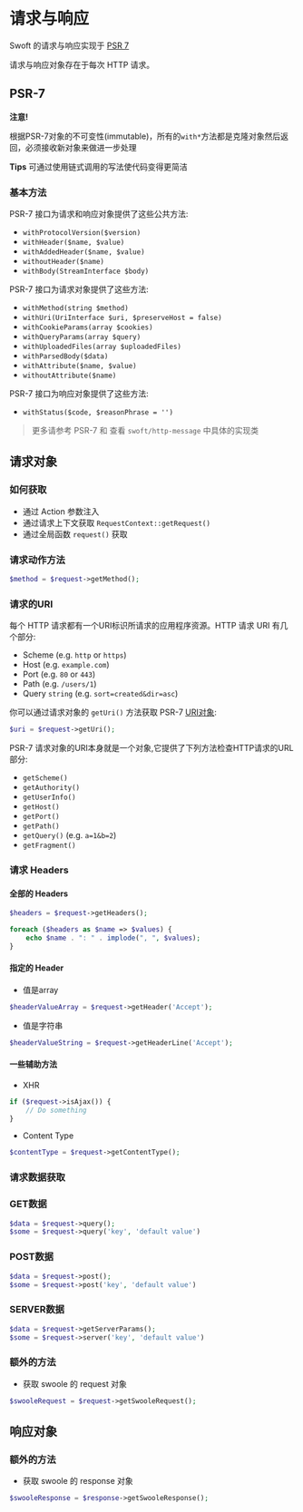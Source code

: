 # 请求与响应

Swoft 的请求与响应实现于 [PSR 7](https://github.com/php-fig/http-message)

请求与响应对象存在于每次 HTTP 请求。

## PSR-7

<div class="alert alert-warning alert-dismissible" role="alert">
  <strong>注意!</strong> 
  <p>根据PSR-7对象的不可变性(immutable)，所有的<code>with*</code>方法都是克隆对象然后返回，必须接收新对象来做进一步处理</p>
</div>

<div class="alert alert-info" role="alert">
   <strong>Tips</strong> 可通过使用链式调用的写法使代码变得更简洁
</div>

### 基本方法

PSR-7 接口为请求和响应对象提供了这些公共方法:

- `withProtocolVersion($version)`
- `withHeader($name, $value)`
- `withAddedHeader($name, $value)`
- `withoutHeader($name)`
- `withBody(StreamInterface $body)`

PSR-7 接口为请求对象提供了这些方法:

- `withMethod(string $method)`
- `withUri(UriInterface $uri, $preserveHost = false)`
- `withCookieParams(array $cookies)`
- `withQueryParams(array $query)`
- `withUploadedFiles(array $uploadedFiles)`
- `withParsedBody($data)`
- `withAttribute($name, $value)`
- `withoutAttribute($name)`

PSR-7 接口为响应对象提供了这些方法:

- `withStatus($code, $reasonPhrase = '')`

> 更多请参考 PSR-7 和 查看 `swoft/http-message` 中具体的实现类

## 请求对象

### 如何获取

- 通过 Action 参数注入
- 通过请求上下文获取 `RequestContext::getRequest()`
- 通过全局函数 `request()` 获取

### 请求动作方法

```php
$method = $request->getMethod();
```

### 请求的URI

每个 HTTP 请求都有一个URI标识所请求的应用程序资源。HTTP 请求 URI 有几个部分:

- Scheme (e.g. `http` or `https`)
- Host (e.g. `example.com`)
- Port (e.g. `80` or `443`)
- Path (e.g. `/users/1`)
- Query `string` (e.g. `sort=created&dir=asc`)

你可以通过请求对象的 `getUri()` 方法获取 PSR-7 [URI对象](http://www.php-fig.org/psr/psr-7/#3-5-psr-http-message-uriinterface):

```php
$uri = $request->getUri();
```

PSR-7 请求对象的URI本身就是一个对象,它提供了下列方法检查HTTP请求的URL部分:

- `getScheme()`
- `getAuthority()`
- `getUserInfo()`
- `getHost()`
- `getPort()`
- `getPath()`
- `getQuery()` (e.g. `a=1&b=2`)
- `getFragment()`

### 请求 Headers

#### 全部的 Headers

```php
$headers = $request->getHeaders();

foreach ($headers as $name => $values) {
    echo $name . ": " . implode(", ", $values);
}
```

#### 指定的 Header

- 值是array

```php
$headerValueArray = $request->getHeader('Accept');
```

- 值是字符串

```php
$headerValueString = $request->getHeaderLine('Accept');
```

#### 一些辅助方法

- XHR 

```php
if ($request->isAjax()) {
    // Do something
}
```

- Content Type

```php
$contentType = $request->getContentType();
```

### 请求数据获取

### GET数据

```php
$data = $request->query();
$some = $request->query('key', 'default value')
```

### POST数据

```php
$data = $request->post();
$some = $request->post('key', 'default value')
```

### SERVER数据

```php
$data = $request->getServerParams();
$some = $request->server('key', 'default value')
```

### 额外的方法

- 获取 swoole 的 request 对象

```php
$swooleRequest = $request->getSwooleRequest();
```

## 响应对象

### 额外的方法

- 获取 swoole 的 response 对象

```php
$swooleResponse = $response->getSwooleResponse();
```
